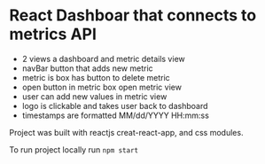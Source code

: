 # React Dashboar that connects to metrics API

- 2 views a dashboard and metric details view
- navBar button that adds new metric
- metric is box has button to delete metric
- open button in metric box open metric view
- user can add new values in metric view
- logo is clickable and takes user back to dashboard
- timestamps are formatted MM/dd/YYYY HH:mm:ss

Project was built with reactjs creat-react-app, and css modules.

To run project locally run `npm start`
